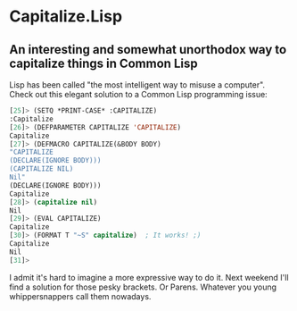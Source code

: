 # Capitalize.Lisp
## An interesting and somewhat unorthodox way to capitalize things in Common Lisp

Lisp has been called "the most intelligent way to misuse a computer". Check out this elegant solution to a Common Lisp programming issue:

```lisp
[25]> (SETQ *PRINT-CASE* :CAPITALIZE)
:Capitalize
[26]> (DEFPARAMETER CAPITALIZE 'CAPITALIZE)
Capitalize
[27]> (DEFMACRO CAPITALIZE(&BODY BODY)  
"CAPITALIZE 
(DECLARE(IGNORE BODY)))
(CAPITALIZE NIL) 
Nil"       
(DECLARE(IGNORE BODY)))
Capitalize
[28]> (capitalize nil)
Nil
[29]> (EVAL CAPITALIZE)
Capitalize
[30]> (FORMAT T "~S" capitalize)  ; It works! ;)
Capitalize
Nil
[31]> 
````

I admit it's hard to imagine a more expressive way to do it. Next weekend I'll find a solution for those pesky brackets. Or Parens. Whatever you young whippersnappers call them nowadays.
